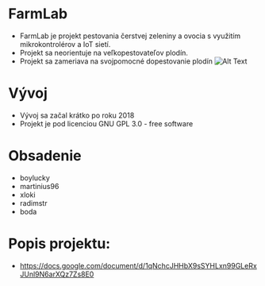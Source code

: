 # FarmLab
* FarmLab je projekt pestovania čerstvej zeleniny a ovocia s využitím mikrokontrolérov a IoT sietí. 
* Projekt sa neorientuje na veľkopestovateľov plodín.
* Projekt sa zameriava na svojpomocné dopestovanie plodín
![Alt Text](https://1588504457.rsc.cdn77.org/wp-content/uploads/zelenina1-900x506.jpg)


# Vývoj
* Vývoj sa začal krátko po roku 2018
* Projekt je pod licenciou GNU GPL 3.0 - free software

# Obsadenie
* boylucky
* martinius96
* xloki
* radimstr
* boda

# Popis projektu:
* https://docs.google.com/document/d/1qNchcJHHbX9sSYHLxn99GLeRxJUnl9N6arXQz7Zs8E0
